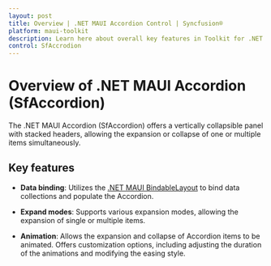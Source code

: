 ```yaml
---
layout: post
title: Overview | .NET MAUI Accordion Control | Syncfusion®
platform: maui-toolkit
description: Learn here about overall key features in Toolkit for .NET MAUI SfAccordion Control, its elements, and more.
control: SfAccrodion
---
```


# Overview of .NET MAUI Accordion (SfAccordion)

The .NET MAUI Accordion (SfAccordion) offers a vertically collapsible panel with stacked headers, allowing the expansion or collapse of one or multiple items simultaneously.

## Key features

* **Data binding**: Utilizes the [.NET MAUI BindableLayout](https://learn.microsoft.com/en-us/dotnet/maui/user-interface/layouts/bindablelayout) to bind data collections and populate the Accordion.

* **Expand modes**: Supports various expansion modes, allowing the expansion of single or multiple items.

* **Animation**: Allows the expansion and collapse of Accordion items to be animated. Offers customization options, including adjusting the duration of the animations and modifying the easing style.